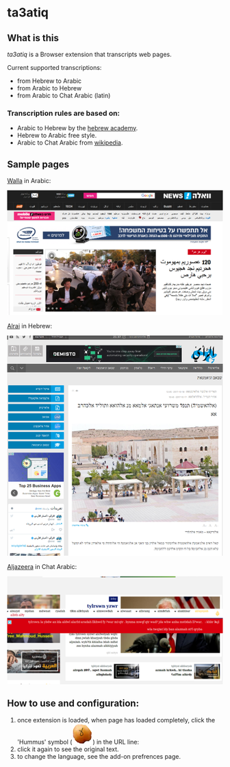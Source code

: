 # ta3atiq

## What is this

*ta3atiq* is a Browser extension that transcripts web pages.

Current supported transcriptions:

* from Hebrew to Arabic
* from Arabic to Hebrew
* from Arabic to Chat Arabic (latin)

### Transcription rules are based on:

* Arabic to Hebrew by the [hebrew academy](http://hebrew-academy.org.il/wp-content/uploads/Transcription2_3.pdf).
* Hebrew to Arabic free style.
* Arabic to Chat Arabic from [wikipedia](https://en.wikipedia.org/wiki/Arabic_chat_alphabet).

## Sample pages

[Walla](http://walla.co.il) in Arabic:

![Walla in arabic](docs/walla.png)

[Alrai](http://alrai.com/) in Hebrew:

![Alrai in hebrew](docs/arai.png)

[Aljazeera](http://www.aljazeera.net/portal) in Chat Arabic:

![Aljazeera in latin](docs/aljazeera.png)

## How to use and configuration:

1. once extension is loaded, when page has loaded completely, click the 'Hummus' symbol (![hummus](ta3atic-48.png)) in the URL line:
1. click it again to see the original text.
3. to change the language, see the add-on prefrences page.





